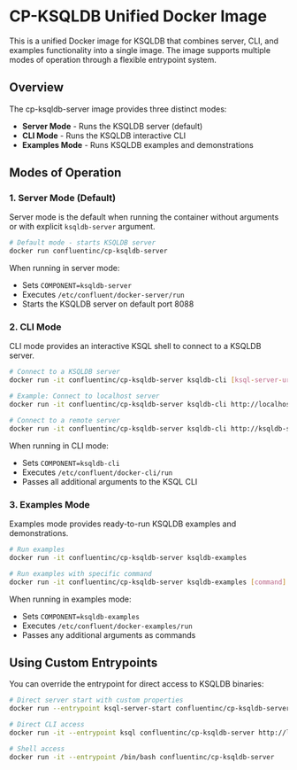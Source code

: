 # CP-KSQLDB Unified Docker Image

This is a unified Docker image for KSQLDB that combines server, CLI, and examples functionality into a single image. The image supports multiple modes of operation through a flexible entrypoint system.

## Overview

The cp-ksqldb-server image provides three distinct modes:
- **Server Mode** - Runs the KSQLDB server (default)
- **CLI Mode** - Runs the KSQLDB interactive CLI
- **Examples Mode** - Runs KSQLDB examples and demonstrations

## Modes of Operation

### 1. Server Mode (Default)

Server mode is the default when running the container without arguments or with explicit `ksqldb-server` argument.

```bash
# Default mode - starts KSQLDB server
docker run confluentinc/cp-ksqldb-server

```

When running in server mode:
- Sets `COMPONENT=ksqldb-server`
- Executes `/etc/confluent/docker-server/run`
- Starts the KSQLDB server on default port 8088

### 2. CLI Mode

CLI mode provides an interactive KSQL shell to connect to a KSQLDB server.

```bash
# Connect to a KSQLDB server
docker run -it confluentinc/cp-ksqldb-server ksqldb-cli [ksql-server-url]

# Example: Connect to localhost server
docker run -it confluentinc/cp-ksqldb-server ksqldb-cli http://localhost:8088

# Connect to a remote server
docker run -it confluentinc/cp-ksqldb-server ksqldb-cli http://ksqldb-server:8088
```

When running in CLI mode:
- Sets `COMPONENT=ksqldb-cli`
- Executes `/etc/confluent/docker-cli/run`
- Passes all additional arguments to the KSQL CLI

### 3. Examples Mode

Examples mode provides ready-to-run KSQLDB examples and demonstrations.

```bash
# Run examples
docker run -it confluentinc/cp-ksqldb-server ksqldb-examples

# Run examples with specific command
docker run -it confluentinc/cp-ksqldb-server ksqldb-examples [command]
```

When running in examples mode:
- Sets `COMPONENT=ksqldb-examples`
- Executes `/etc/confluent/docker-examples/run`
- Passes any additional arguments as commands

## Using Custom Entrypoints

You can override the entrypoint for direct access to KSQLDB binaries:

```bash
# Direct server start with custom properties
docker run --entrypoint ksql-server-start confluentinc/cp-ksqldb-server /etc/ksqldb-server/ksqldb-server.properties

# Direct CLI access
docker run -it --entrypoint ksql confluentinc/cp-ksqldb-server http://localhost:8088

# Shell access
docker run -it --entrypoint /bin/bash confluentinc/cp-ksqldb-server
```

